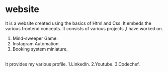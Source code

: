 # website
It is a website created using the basics of Html and Css. It embeds the various frontend concepts.
It consists of various projects ,I have worked on.</br>
1. Mind-sweeper Game.
2. Instagram Automation.
3. Booking system miniature.
</br>
It provides my various profile.
1.LinkedIn.
2.Youtube.
3.Codechef.
